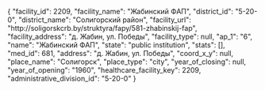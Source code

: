 {
    "facility_id": 2209,
    "facility_name": "Жабинский ФАП",
    "district_id": "5-20-0",
    "district_name": "Солигорский район",
    "facility_url": "http:\/\/soligorskcrb.by\/struktyra\/fapy\/581-zhabinskij-fap",
    "facility_address": "д. Жабин, ул. Победы",
    "facility_type": null,
    "ap_1": "6",
    "name": "Жабинский ФАП",
    "state": "public institution",
    "stats": [],
    "med_id": 681,
    "address": "д. Жабин, ул. Победы",
    "coord_x_y": null,
    "place_name": "Солигорск",
    "place_type": "city",
    "year_of_closing": null,
    "year_of_opening": "1960",
    "healthcare_facility_key": 2209,
    "administrative_division_id": "5-20-0"
}